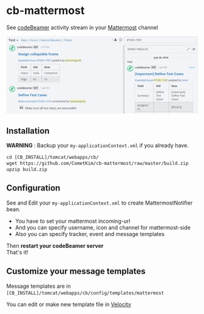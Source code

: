# cb-mattermost
See [codeBeamer](https://codebeamer.com/cb/project/CB) activity stream in your [Mattermost](https://www.mattermost.org/) channel

![](https://github.com/CometKim/cb-mattermost/raw/master/screenshot.png)

## Installation
__WARNING__ : Backup your `my-applicationContext.xml` if you already have. 
```
cd [CB_INSTALL]/tomcat/webapps/cb/
wget https://github.com/CometKim/cb-mattermost/raw/master/build.zip
upzip build.zip
```

## Configuration
See and Edit your `my-applicationContext.xml` to create MattermostNotifier bean.

* You have to set your mattermost incoming-url
* And you can specify username, icon and channel for mattermost-side
* Also you can specify tracker, event and message templates

Then __restart your codeBeamer server__  
That's it!


## Customize your message templates
Message templates are in `[CB_INSTALL]/tomcat/webapps/cb/config/templates/mattermost`

You can edit or make new template file in [Velocity](http://velocity.apache.org/engine/1.7/vtl-reference.html)